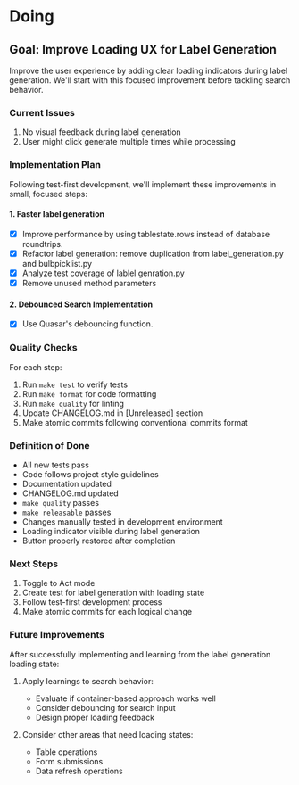# Doing

## Goal: Improve Loading UX for Label Generation

Improve the user experience by adding clear loading indicators during label generation. We'll start with this focused improvement before tackling search behavior.

### Current Issues

1. No visual feedback during label generation
1. User might click generate multiple times while processing

### Implementation Plan

Following test-first development, we'll implement these improvements in small, focused steps:

#### 1. Faster label generation

- [x] Improve performance by using tablestate.rows instead of database roundtrips.
- [x] Refactor label generation: remove duplication from label_generation.py and bulbpicklist.py
- [x] Analyze test coverage of lablel genration.py
- [x] Remove unused method parameters

#### 2. Debounced Search Implementation

- [x] Use Quasar's debouncing function.

### Quality Checks

For each step:

1. Run `make test` to verify tests
1. Run `make format` for code formatting
1. Run `make quality` for linting
1. Update CHANGELOG.md in \[Unreleased\] section
1. Make atomic commits following conventional commits format

### Definition of Done

- All new tests pass
- Code follows project style guidelines
- Documentation updated
- CHANGELOG.md updated
- `make quality` passes
- `make releasable` passes
- Changes manually tested in development environment
- Loading indicator visible during label generation
- Button properly restored after completion

### Next Steps

1. Toggle to Act mode
1. Create test for label generation with loading state
1. Follow test-first development process
1. Make atomic commits for each logical change

### Future Improvements

After successfully implementing and learning from the label generation loading state:

1. Apply learnings to search behavior:

   - Evaluate if container-based approach works well
   - Consider debouncing for search input
   - Design proper loading feedback

1. Consider other areas that need loading states:

   - Table operations
   - Form submissions
   - Data refresh operations
